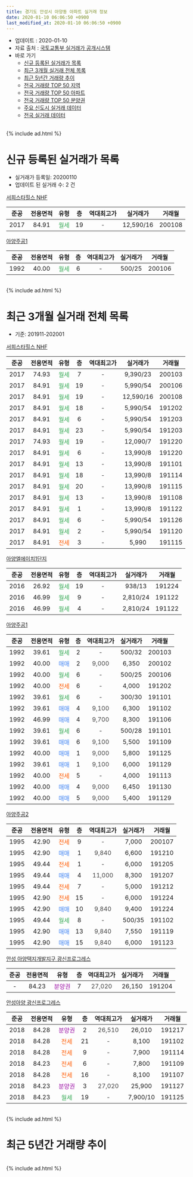 ```yaml
---
title: 경기도 안성시 아양동 아파트 실거래 정보
date: 2020-01-10 06:06:50 +0900
last_modified_at: 2020-01-10 06:06:50 +0900
---
```


* 업데이트 : 2020-01-10
* 자료 출처 : [국토교통부 실거래가 공개시스템](http://rt.molit.go.kr)
* 바로 가기
    * [신규 등록된 실거래가 목록](#신규-등록된-실거래가-목록)
    * [최근 3개월 실거래 전체 목록](#최근-3개월-실거래-전체-목록)
    * [최근 5년간 거래량 추이](#최근-5년간-거래량-추이)
    * [전국 거래량 TOP 50 지역](https://inasie.github.io/apt-trade-info/최근-3개월-전국에서-가장-거래가-많이-발생한-지역)
    * [전국 거래량 TOP 50 아파트](https://inasie.github.io/apt-trade-info/최근-3개월-전국에서-가장-거래가-많이-발생한-아파트)
    * [전국 거래량 TOP 50 분양권](https://inasie.github.io/apt-trade-info/최근-3개월-전국에서-가장-거래가-많이-발생한-분양권)
    * [주요 신도시 실거래 데이터](https://inasie.github.io/apt-trade-info/주요-신도시)
    * [전국 실거래 데이터](https://inasie.github.io/apt-trade-info/전국)
<br>
{% include ad.html %}
<br>

# 신규 등록된 실거래가 목록
* 실거래가 등록일: 20200110
* 업데이트 된 실거래 수: 2 건


[서희스타힐스 NHF](https://search.naver.com/search.naver?query=%EA%B2%BD%EA%B8%B0%EB%8F%84+%EC%95%88%EC%84%B1%EC%8B%9C+%EC%95%84%EC%96%91%EB%8F%99+%EC%84%9C%ED%9D%AC%EC%8A%A4%ED%83%80%ED%9E%90%EC%8A%A4+NHF)

|준공|전용면적|유형|층|역대최고가|실거래가|거래월|
|:---:|:---:|:---:|:---:|:---:|:---:|:---:|
|2017|84.91|<span style="color:#34a853">월세</span>|19|<span style="color:#444444">-</span>|12,590/16|200108|

[아양주공1](https://search.naver.com/search.naver?query=%EA%B2%BD%EA%B8%B0%EB%8F%84+%EC%95%88%EC%84%B1%EC%8B%9C+%EC%95%84%EC%96%91%EB%8F%99+%EC%95%84%EC%96%91%EC%A3%BC%EA%B3%B51)

|준공|전용면적|유형|층|역대최고가|실거래가|거래월|
|:---:|:---:|:---:|:---:|:---:|:---:|:---:|
|1992|40.00|<span style="color:#34a853">월세</span>|6|<span style="color:#444444">-</span>|500/25|200106|


<br>
{% include ad.html %}
<br>

# 최근 3개월 실거래 전체 목록
* 기준: 201911-202001


[서희스타힐스 NHF](https://search.naver.com/search.naver?query=%EA%B2%BD%EA%B8%B0%EB%8F%84+%EC%95%88%EC%84%B1%EC%8B%9C+%EC%95%84%EC%96%91%EB%8F%99+%EC%84%9C%ED%9D%AC%EC%8A%A4%ED%83%80%ED%9E%90%EC%8A%A4+NHF)

|준공|전용면적|유형|층|역대최고가|실거래가|거래월|
|:---:|:---:|:---:|:---:|:---:|:---:|:---:|
|2017|74.93|<span style="color:#34a853">월세</span>|7|<span style="color:#444444">-</span>|9,390/23|200103|
|2017|84.91|<span style="color:#34a853">월세</span>|19|<span style="color:#444444">-</span>|5,990/54|200106|
|2017|84.91|<span style="color:#34a853">월세</span>|19|<span style="color:#444444">-</span>|12,590/16|200108|
|2017|84.91|<span style="color:#34a853">월세</span>|18|<span style="color:#444444">-</span>|5,990/54|191202|
|2017|84.91|<span style="color:#34a853">월세</span>|6|<span style="color:#444444">-</span>|5,990/54|191203|
|2017|84.91|<span style="color:#34a853">월세</span>|23|<span style="color:#444444">-</span>|5,990/54|191203|
|2017|74.93|<span style="color:#34a853">월세</span>|19|<span style="color:#444444">-</span>|12,090/7|191220|
|2017|84.91|<span style="color:#34a853">월세</span>|6|<span style="color:#444444">-</span>|13,990/8|191220|
|2017|84.91|<span style="color:#34a853">월세</span>|13|<span style="color:#444444">-</span>|13,990/8|191101|
|2017|84.91|<span style="color:#34a853">월세</span>|18|<span style="color:#444444">-</span>|13,990/8|191114|
|2017|84.91|<span style="color:#34a853">월세</span>|20|<span style="color:#444444">-</span>|13,990/8|191115|
|2017|84.91|<span style="color:#34a853">월세</span>|13|<span style="color:#444444">-</span>|13,990/8|191108|
|2017|84.91|<span style="color:#34a853">월세</span>|1|<span style="color:#444444">-</span>|13,990/8|191122|
|2017|84.91|<span style="color:#34a853">월세</span>|6|<span style="color:#444444">-</span>|5,990/54|191126|
|2017|84.91|<span style="color:#34a853">월세</span>|2|<span style="color:#444444">-</span>|5,990/54|191120|
|2017|84.91|<span style="color:#ff5a00">전세</span>|3|<span style="color:#444444">-</span>|5,990|191115|

[아양엘에이치1단지](https://search.naver.com/search.naver?query=%EA%B2%BD%EA%B8%B0%EB%8F%84+%EC%95%88%EC%84%B1%EC%8B%9C+%EC%95%84%EC%96%91%EB%8F%99+%EC%95%84%EC%96%91%EC%97%98%EC%97%90%EC%9D%B4%EC%B9%981%EB%8B%A8%EC%A7%80)

|준공|전용면적|유형|층|역대최고가|실거래가|거래월|
|:---:|:---:|:---:|:---:|:---:|:---:|:---:|
|2016|26.92|<span style="color:#34a853">월세</span>|19|<span style="color:#444444">-</span>|938/13|191224|
|2016|46.99|<span style="color:#34a853">월세</span>|9|<span style="color:#444444">-</span>|2,810/24|191122|
|2016|46.99|<span style="color:#34a853">월세</span>|4|<span style="color:#444444">-</span>|2,810/24|191122|

[아양주공1](https://search.naver.com/search.naver?query=%EA%B2%BD%EA%B8%B0%EB%8F%84+%EC%95%88%EC%84%B1%EC%8B%9C+%EC%95%84%EC%96%91%EB%8F%99+%EC%95%84%EC%96%91%EC%A3%BC%EA%B3%B51)

|준공|전용면적|유형|층|역대최고가|실거래가|거래월|
|:---:|:---:|:---:|:---:|:---:|:---:|:---:|
|1992|39.61|<span style="color:#34a853">월세</span>|2|<span style="color:#444444">-</span>|500/32|200103|
|1992|40.00|<span style="color:#4285f3">매매</span>|2|<span style="color:#444444">9,000</span>|6,350|200102|
|1992|40.00|<span style="color:#34a853">월세</span>|6|<span style="color:#444444">-</span>|500/25|200106|
|1992|40.00|<span style="color:#ff5a00">전세</span>|6|<span style="color:#444444">-</span>|4,000|191202|
|1992|39.61|<span style="color:#34a853">월세</span>|6|<span style="color:#444444">-</span>|300/30|191101|
|1992|39.61|<span style="color:#4285f3">매매</span>|4|<span style="color:#444444">9,100</span>|6,300|191102|
|1992|46.99|<span style="color:#4285f3">매매</span>|4|<span style="color:#444444">9,700</span>|8,300|191106|
|1992|39.61|<span style="color:#34a853">월세</span>|6|<span style="color:#444444">-</span>|500/28|191101|
|1992|39.61|<span style="color:#4285f3">매매</span>|6|<span style="color:#444444">9,100</span>|5,500|191109|
|1992|40.00|<span style="color:#4285f3">매매</span>|1|<span style="color:#444444">9,000</span>|5,800|191125|
|1992|39.61|<span style="color:#4285f3">매매</span>|1|<span style="color:#444444">9,100</span>|6,000|191129|
|1992|40.00|<span style="color:#ff5a00">전세</span>|5|<span style="color:#444444">-</span>|4,000|191113|
|1992|40.00|<span style="color:#4285f3">매매</span>|4|<span style="color:#444444">9,000</span>|6,450|191130|
|1992|40.00|<span style="color:#4285f3">매매</span>|5|<span style="color:#444444">9,000</span>|5,400|191129|

[아양주공2](https://search.naver.com/search.naver?query=%EA%B2%BD%EA%B8%B0%EB%8F%84+%EC%95%88%EC%84%B1%EC%8B%9C+%EC%95%84%EC%96%91%EB%8F%99+%EC%95%84%EC%96%91%EC%A3%BC%EA%B3%B52)

|준공|전용면적|유형|층|역대최고가|실거래가|거래월|
|:---:|:---:|:---:|:---:|:---:|:---:|:---:|
|1995|42.90|<span style="color:#ff5a00">전세</span>|9|<span style="color:#444444">-</span>|7,000|200107|
|1995|42.90|<span style="color:#4285f3">매매</span>|1|<span style="color:#444444">9,840</span>|6,600|191210|
|1995|49.44|<span style="color:#ff5a00">전세</span>|1|<span style="color:#444444">-</span>|6,000|191205|
|1995|49.44|<span style="color:#4285f3">매매</span>|4|<span style="color:#444444">11,000</span>|8,300|191207|
|1995|49.44|<span style="color:#ff5a00">전세</span>|7|<span style="color:#444444">-</span>|5,000|191212|
|1995|42.90|<span style="color:#ff5a00">전세</span>|15|<span style="color:#444444">-</span>|6,000|191224|
|1995|42.90|<span style="color:#4285f3">매매</span>|10|<span style="color:#444444">9,840</span>|9,400|191224|
|1995|49.44|<span style="color:#34a853">월세</span>|8|<span style="color:#444444">-</span>|500/35|191102|
|1995|42.90|<span style="color:#4285f3">매매</span>|13|<span style="color:#444444">9,840</span>|7,550|191119|
|1995|42.90|<span style="color:#4285f3">매매</span>|15|<span style="color:#444444">9,840</span>|6,000|191123|


<script async src="//pagead2.googlesyndication.com/pagead/js/adsbygoogle.js"></script>
<!-- 기본 -->
<ins class="adsbygoogle"
     style="display:block"
     data-ad-client="ca-pub-2446590836940007"
     data-ad-slot="1659523306"
     data-ad-format="auto"
     data-full-width-responsive="true"></ins>
<script>
(adsbygoogle = window.adsbygoogle || []).push({});
</script>


[안성 아양택지개발지구 광신프로그레스](https://search.naver.com/search.naver?query=%EA%B2%BD%EA%B8%B0%EB%8F%84+%EC%95%88%EC%84%B1%EC%8B%9C+%EC%95%84%EC%96%91%EB%8F%99+%EC%95%88%EC%84%B1+%EC%95%84%EC%96%91%ED%83%9D%EC%A7%80%EA%B0%9C%EB%B0%9C%EC%A7%80%EA%B5%AC+%EA%B4%91%EC%8B%A0%ED%94%84%EB%A1%9C%EA%B7%B8%EB%A0%88%EC%8A%A4)

|준공|전용면적|유형|층|역대최고가|실거래가|거래월|
|:---:|:---:|:---:|:---:|:---:|:---:|:---:|
|-|84.23|<span style="color:#9C11A5">분양권</span>|7|<span style="color:#444444">27,020</span>|26,150|191204|

[안성아양 광신프로그레스](https://search.naver.com/search.naver?query=%EA%B2%BD%EA%B8%B0%EB%8F%84+%EC%95%88%EC%84%B1%EC%8B%9C+%EC%95%84%EC%96%91%EB%8F%99+%EC%95%88%EC%84%B1%EC%95%84%EC%96%91+%EA%B4%91%EC%8B%A0%ED%94%84%EB%A1%9C%EA%B7%B8%EB%A0%88%EC%8A%A4)

|준공|전용면적|유형|층|역대최고가|실거래가|거래월|
|:---:|:---:|:---:|:---:|:---:|:---:|:---:|
|2018|84.28|<span style="color:#9C11A5">분양권</span>|2|<span style="color:#444444">26,510</span>|26,010|191217|
|2018|84.28|<span style="color:#ff5a00">전세</span>|21|<span style="color:#444444">-</span>|8,100|191102|
|2018|84.28|<span style="color:#ff5a00">전세</span>|9|<span style="color:#444444">-</span>|7,900|191114|
|2018|84.23|<span style="color:#ff5a00">전세</span>|6|<span style="color:#444444">-</span>|7,800|191109|
|2018|84.28|<span style="color:#ff5a00">전세</span>|16|<span style="color:#444444">-</span>|8,100|191107|
|2018|84.23|<span style="color:#9C11A5">분양권</span>|3|<span style="color:#444444">27,020</span>|25,900|191127|
|2018|84.23|<span style="color:#34a853">월세</span>|19|<span style="color:#444444">-</span>|7,900/10|191125|


<br>
{% include ad.html %}
<br>

# 최근 5년간 거래량 추이


<div style="width:100%;">
    <canvas id="deal_progress" height="200"></canvas>
</div>

<script>
new Chart(document.getElementById("deal_progress"), {
    type: 'line',
    data: {
        labels: ['201501','201502','201503','201504','201505','201506','201507','201508','201509','201510','201511','201512','201601','201602','201603','201604','201605','201606','201607','201608','201609','201610','201611','201612','201701','201702','201703','201704','201705','201706','201707','201708','201709','201710','201711','201712','201801','201802','201803','201804','201805','201806','201807','201808','201809','201810','201811','201812','201901','201902','201903','201904','201905','201906','201907','201908','201909','201910','201911','201912','202001'],
        datasets: [{
            label: '매매',
            pointRadius: 1,
            data: [7, 10, 14, 9, 9, 7, 7, 11, 10, 11, 9, 8, 11, 11, 17, 14, 11, 7, 8, 8, 9, 10, 9, 6, 9, 5, 6, 7, 13, 10, 5, 10, 7, 6, 10, 3, 9, 13, 7, 7, 7, 5, 5, 11, 17, 20, 6, 6, 7, 13, 4, 7, 6, 11, 6, 8, 4, 10, 10, 5, 1],
            borderColor: "rgba(255, 201, 14, 1)",
            backgroundColor: "rgba(255, 201, 14, 0.5)",
            fill: false,
            lineTension: 0
        },{
            label: '전월세',
            pointRadius: 1,
            data: [7, 10, 4, 4, 6, 8, 6, 5, 8, 7, 2, 6, 6, 6, 10, 14, 14, 8, 4, 4, 7, 5, 7, 24, 14, 13, 5, 5, 9, 9, 10, 5, 9, 5, 5, 16, 43, 29, 19, 15, 5, 6, 7, 10, 13, 13, 7, 19, 33, 9, 16, 9, 29, 21, 15, 19, 12, 22, 19, 10, 6],
            borderColor: "rgba(0, 141, 185, 1)",
            backgroundColor: "rgba(0, 141, 185, 0.5)",
            fill: false,
            lineTension: 0
        }
        ]
    },
    options: {
        responsive: true,
        title: {
            display: false
        },
        tooltips: {
            mode: 'index',
            intersect: false
        },
        hover: {
            mode: 'nearest',
            intersect: true
        },
        scales: {
            xAxes: [{
                display: true,
                scaleLabel: {
                    display: true,
                    labelString: '년/월'
                }
            }],
            yAxes: [{
                display: true,
                ticks: {
                    suggestedMin: 0,
                },
                scaleLabel: {
                    display: true,
                    labelString: '실거래 수'
                }
            }]
        }
    }
});

</script>


<br>
{% include ad.html %}
<br>

